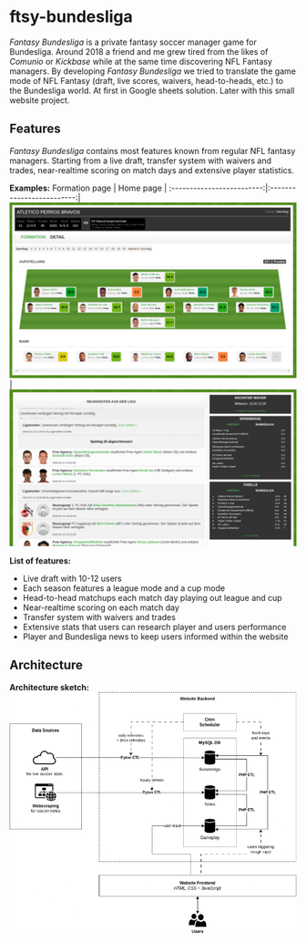 # ftsy-bundesliga

*Fantasy Bundesliga* is a private fantasy soccer manager game for Bundesliga. Around 2018 a friend and me grew tired from the likes of *Comunio* or 
*Kickbase* while at the same time discovering NFL Fantasy managers. By developing *Fantasy Bundesliga* we tried to translate the game mode of NFL Fantasy (draft, live scores, waivers, head-to-heads, etc.) to the Bundesliga world. At first in Google sheets solution. Later with this small website project.

## Features

*Fantasy Bundesliga* contains most features known from regular NFL fantasy managers. Starting from a live draft, transfer system with waivers and trades, near-realtime scoring on match days and extensive player statistics.

**Examples:**
Formation page           |  Home page         |
:-------------------------:|:-------------------------:|
![](/documentation/ftsy-buli-screenshot-aufstellung.png)  |  ![](/documentation/ftsy-buli-screenshot-home.png)

**List of features:**
* Live draft with 10-12 users
* Each season features a league mode and a cup mode
* Head-to-head matchups each match day playing out league and cup
* Near-realtime scoring on each match day
* Transfer system with waivers and trades
* Extensive stats that users can research player and users performance
* Player and Bundesliga news to keep users informed within the website

## Architecture



**Architecture sketch:**
![Architecture sketch of Fantasy Bundesliga](/documentation/ftsy-buli-architecture-sketch.png)

